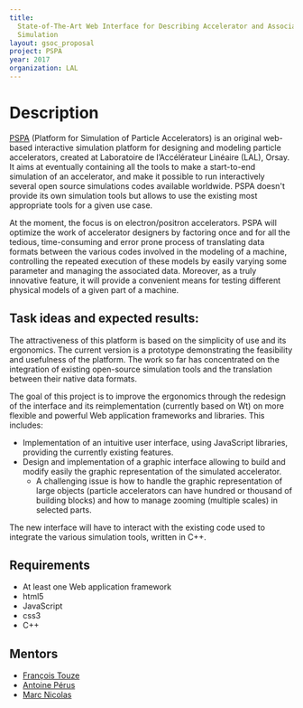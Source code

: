 ```yaml
---
title:
  State-of-The-Art Web Interface for Describing Accelerator and Associated
  Simulation
layout: gsoc_proposal
project: PSPA
year: 2017
organization: LAL
---
```


# Description

[PSPA](https://groups.lal.in2p3.fr/pspa/) (Platform for Simulation of Particle
Accelerators) is an original web-based interactive simulation platform for
designing and modeling particle accelerators, created at Laboratoire de
l’Accélérateur Linéaire (LAL), Orsay. It aims at eventually containing all the
tools to make a start-to-end simulation of an accelerator, and make it possible
to run interactively several open source simulations codes available worldwide.
PSPA doesn't provide its own simulation tools but allows to use the existing
most appropriate tools for a given use case.

At the moment, the focus is on electron/positron accelerators. PSPA will
optimize the work of accelerator designers by factoring once and for all the
tedious, time-consuming and error prone process of translating data formats
between the various codes involved in the modeling of a machine, controlling the
repeated execution of these models by easily varying some parameter and managing
the associated data. Moreover, as a truly innovative feature, it will provide a
convenient means for testing different physical models of a given part of a
machine.

## Task ideas and expected results:

The attractiveness of this platform is based on the simplicity of use and its
ergonomics. The current version is a prototype demonstrating the feasibility and
usefulness of the platform. The work so far has concentrated on the integration
of existing open-source simulation tools and the translation between their
native data formats.

The goal of this project is to improve the ergonomics through the redesign of
the interface and its reimplementation (currently based on Wt) on more flexible
and powerful Web application frameworks and libraries. This includes:

- Implementation of an intuitive user interface, using JavaScript libraries,
  providing the currently existing features.
- Design and implementation of a graphic interface allowing to build and modify
  easily the graphic representation of the simulated accelerator.
  - A challenging issue is how to handle the graphic representation of large
    objects (particle accelerators can have hundred or thousand of building
    blocks) and how to manage zooming (multiple scales) in selected parts.

The new interface will have to interact with the existing code used to integrate
the various simulation tools, written in C++.

## Requirements

- At least one Web application framework
- html5
- JavaScript
- css3
- C++

## Mentors

- [François Touze](mailto:touze@lal.in2p3.fr)
- [Antoine Pérus](mailto:perus@lal.in2p3.fr)
- [Marc Nicolas](mailto:nicolas@lal.in2p3.fr)
